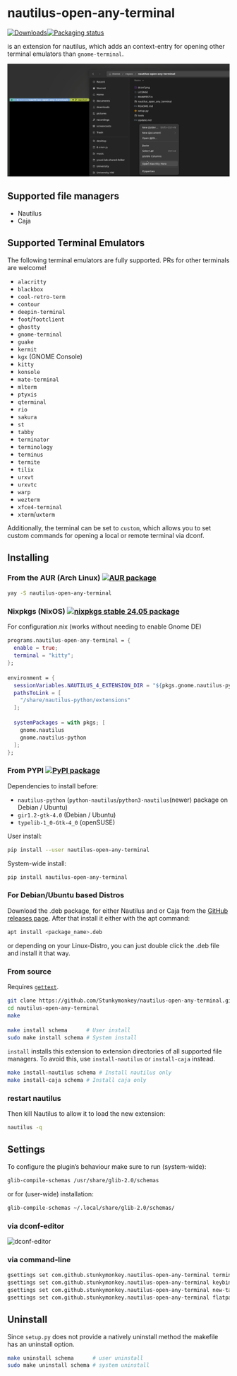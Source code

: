# nautilus-open-any-terminal

[![Downloads](https://pepy.tech/badge/nautilus-open-any-terminal)](https://pepy.tech/project/nautilus-open-any-terminal)[![Packaging status](https://repology.org/badge/tiny-repos/nautilus-open-any-terminal.svg)](https://repology.org/project/nautilus-open-any-terminal/versions)

is an extension for nautilus, which adds an context-entry for opening other terminal emulators than `gnome-terminal`.

![screenshot](./screenshot.png)

## Supported file managers
- Nautilus
- Caja

## Supported Terminal Emulators

The following terminal emulators are fully supported. PRs for other terminals
are welcome!

- `alacritty`
- `blackbox`
- `cool-retro-term`
- `contour`
- `deepin-terminal`
- `foot`/`footclient`
- `ghostty`
- `gnome-terminal`
- `guake`
- `kermit`
- `kgx` (GNOME Console)
- `kitty`
- `konsole`
- `mate-terminal`
- `mlterm`
- `ptyxis`
- `qterminal`
- `rio`
- `sakura`
- `st`
- `tabby`
- `terminator`
- `terminology`
- `terminus`
- `termite`
- `tilix`
- `urxvt`
- `urxvtc`
- `warp`
- `wezterm`
- `xfce4-terminal`
- `xterm`/`uxterm`

Additionally, the terminal can be set to `custom`, which allows you to set
custom commands for opening a local or remote terminal via dconf.

## Installing

### From the AUR (Arch Linux) [![AUR  package](https://repology.org/badge/version-for-repo/aur/nautilus-open-any-terminal.svg)](https://repology.org/project/nautilus-open-any-terminal/versions)

```bash
yay -S nautilus-open-any-terminal
```

### Nixpkgs (NixOS) [![nixpkgs stable 24.05 package](https://repology.org/badge/version-for-repo/nix_stable_24_05/nautilus-open-any-terminal.svg)](https://repology.org/project/nautilus-open-any-terminal/versions)
For configuration.nix (works without needing to enable Gnome DE)
```nix
programs.nautilus-open-any-terminal = {
  enable = true;
  terminal = "kitty";
};

environment = {
  sessionVariables.NAUTILUS_4_EXTENSION_DIR = "${pkgs.gnome.nautilus-python}/lib/nautilus/extensions-4";
  pathsToLink = [
    "/share/nautilus-python/extensions"
  ];

  systemPackages = with pkgs; [
    gnome.nautilus
    gnome.nautilus-python
  ];
};
```

### From PYPI [![PyPI package](https://repology.org/badge/version-for-repo/pypi/nautilus-open-any-terminal.svg)](https://repology.org/project/nautilus-open-any-terminal/versions)

Dependencies to install before:
- `nautilus-python` (`python-nautilus`/`python3-nautilus`(newer) package on Debian / Ubuntu)
- `gir1.2-gtk-4.0` (Debian / Ubuntu)
- `typelib-1_0-Gtk-4_0` (openSUSE)

User install:

```bash
pip install --user nautilus-open-any-terminal
```

System-wide install:

```bash
pip install nautilus-open-any-terminal
```
### For Debian/Ubuntu based Distros

Download the .deb package, for either Nautilus and or Caja from the [GitHub releases page](https://github.com/Stunkymonkey/nautilus-open-any-terminal/releases/latest).
After that install it either with the apt command:

```bash
apt install <package_name>.deb
```
or depending on your Linux-Distro, you can just double click the .deb file and install it that way.
### From source
Requires [`gettext`](https://www.gnu.org/software/gettext/).

```sh
git clone https://github.com/Stunkymonkey/nautilus-open-any-terminal.git
cd nautilus-open-any-terminal
make

make install schema      # User install
sudo make install schema # System install
```
`install` installs this extension to extension directories of all supported file
managers. To avoid this, use `install-nautilus` or `install-caja` instead.

```sh
make install-nautilus schema # Install nautilus only
make install-caja schema # Install caja only
```

### restart nautilus

Then kill Nautilus to allow it to load the new extension:

```bash
nautilus -q
```

## Settings

To configure the plugin’s behaviour make sure to run (system-wide):

```bash
glib-compile-schemas /usr/share/glib-2.0/schemas
```

or for (user-wide) installation:

```bash
glib-compile-schemas ~/.local/share/glib-2.0/schemas/
```

### via dconf-editor

![dconf-editor](dconf.png)

### via command-line

```bash
gsettings set com.github.stunkymonkey.nautilus-open-any-terminal terminal alacritty
gsettings set com.github.stunkymonkey.nautilus-open-any-terminal keybindings '<Ctrl><Alt>t'
gsettings set com.github.stunkymonkey.nautilus-open-any-terminal new-tab true
gsettings set com.github.stunkymonkey.nautilus-open-any-terminal flatpak system
```

## Uninstall
Since `setup.py` does not provide a natively uninstall method the makefile has an uninstall option.

```sh
make uninstall schema      # user uninstall
sudo make uninstall schema # system uninstall
```
